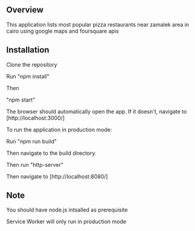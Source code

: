 ## Overview

This application lists most popular pizza restaurants near zamalek area in cairo using google maps and foursquare apis

## Installation

Clone the repository 

Run "npm install" 

Then 

"npm start" 

The browser should automatically open the app.  If it doesn't, navigate to [http://localhost:3000/]

To run the application in production mode:

Run "npm run build"

Then navigate to the build directory

Then run "http-server" 

Then navigate to [http://localhost:8080/]

## Note 
You should have node.js intsalled as prerequisite 

Service Worker will only run in production mode




 
